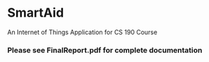 # SmartAid
An Internet of Things Application for CS 190 Course


### Please see FinalReport.pdf for complete documentation
